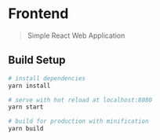 # Frontend

> Simple React Web Application

## Build Setup

``` bash
# install dependencies
yarn install

# serve with hot reload at localhost:8080
yarn start

# build for production with minification
yarn build

```
